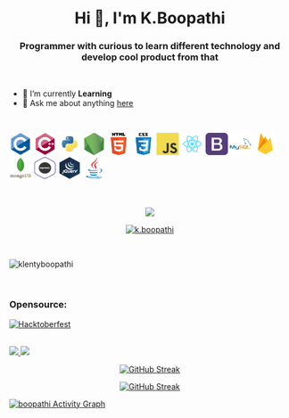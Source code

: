 
<h1 align="center">Hi 👋, I'm K.Boopathi</h1>


<h3 align="center">Programmer with curious to learn different technology and develop cool product from that</h3>
<br>

- 🌱 I’m currently **Learning** 
- 💬 Ask me about anything [here](https://github.com/klentyboopathi/klentyboopathi/issues)

<br>

<p align="left">
  
  <img src="./img/c.svg" alt="c" width="40" height="40"/>
  <img src="./img/c++.svg" alt="cplusplus" width="40" height="40"/>
  <img src="./img/python.png" alt="python" width="40" height="40"/>
  <img src="./img/nodejs.png" alt="node" width="40" height="40"/> 
  <img src="./img/html.png" alt="html5" width="40" height="40"/>
  <img src="./img/css.png" alt="css3" width="40" height="40"/> 
  <img src="./img/javascript.png" alt="javascript" width="40" height="40"/> 
  <img src="./img/react.png" alt="react" width="40" height="40"/>
  <img src="./img/bootstrap.png" alt="bootstrap" width="40" height="40"/>
  <img src="./img/mysql.svg" alt="mysql" width="40" height="40"/> 
  <img src="./img/firebase.png" alt="firebase" width="40" height="40"/>
  <img src="./img/mongodb.svg" alt="mongodb" width="40" height="40"/> 
  <img src="./img/expressjs.png" alt="expressjs" width="40" height="40"/> 
  <img src="./img/jquery.png" alt="jquery" width="40" height="40"/>
  <img src="./img/java.svg" alt="java" width="40" height="40"/> 
</p>

<br>
<p align = "center"><img align="center" src="https://github.com/rajput2107/rajput2107/blob/master/Assets/Handshake.gif" height="33px" /></p>
<p align="center">
<a href="https://www.linkedin.com/in/k-boopathi-5b475a169/" target="blank"><img align="center" src="https://cdn.jsdelivr.net/npm/simple-icons@3.0.1/icons/linkedin.svg" alt="k.boopathi" height="30" width="30" /></a>
</p>
<br>
<p align="left"> <img src="https://komarev.com/ghpvc/?username=klentyboopathi" alt="klentyboopathi" /> </p>
<br>

### Opensource:

[![Hacktoberfest](https://img.shields.io/badge/Hacktoberfest2020-firstcontribution-blueviolet)](https://hacktoberfest.digitalocean.com/profile)
<br>
<br>
<!-- [![Boopathi github stats](https://github-readme-stats.vercel.app/api?username=klentyboopathi&show_icons=true&theme=radical)](https://github.com/klentyboopathi/github-readme-stats&show_icons=true&theme=radical) -->


<!-- <a href="https://github.com/klentyboopathi/github-readme-stats">
  <img align="center" src="https://github-readme-stats.vercel.app/api/top-langs/?username=klentyboopathi&layout=compact&theme=radical" />
</a> -->
<a href="https://github.com/klentyboopathi">
    <img src="https://github-readme-stats.vercel.app/api?username=klentyboopathi&count_private=true&show_icons=true&theme=chartreuse-dark&hide_border=true" width="51%" />
</a>
<a href="https://github.com/klentyboopathi">
  <img src="https://github-readme-stats.vercel.app/api/top-langs/?username=klentyboopathi&theme=chartreuse-dark&layout=compact&hide_border=true" width="43%" />
</a>


<div align="center">

[![GitHub Streak](https://github-readme-streak-stats.herokuapp.com?user=klentyboopathi&theme=chartreuse-dark&hide_border=true)](https://git.io/streak-stats)
    
</div>

<div align="center">

[![GitHub Streak](https://github-profile-trophy.vercel.app/?username=klentyboopathi&margin-w=15&theme=darkhub&no-frame=true&no-bg=true)](https://github.com/klentyboopathi)

</div>



<!-- https://github.com/klentyboopathi/github-readme-activity-graph -->
<a href="https://github.com/klentyboopathi/github-readme-activity-graph"><img alt="boopathi Activity Graph" src="https://activity-graph.herokuapp.com/graph?username=klentyboopathi&bg_color=1F222E&color=F8D866&line=de3187&point=5a9bdb&hide_border=true"/></a>
